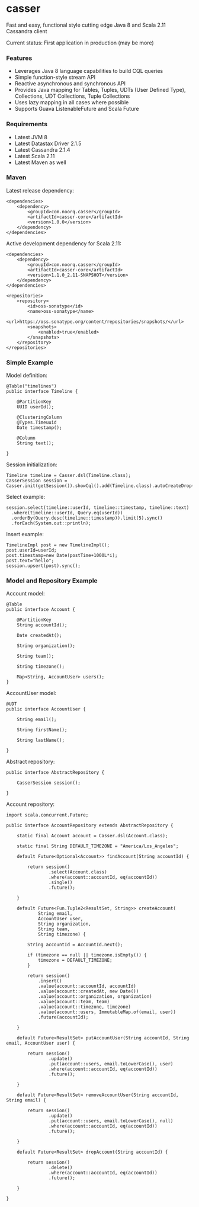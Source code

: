 # casser
Fast and easy, functional style cutting edge Java 8 and Scala 2.11 Cassandra client

Current status: First application in production (may be more)

### Features

* Leverages Java 8 language capabilities to build CQL queries
* Simple function-style stream API
* Reactive asynchronous and synchronous API
* Provides Java mapping for Tables, Tuples, UDTs (User Defined Type), Collections, UDT Collections, Tuple Collections
* Uses lazy mapping in all cases where possible
* Supports Guava ListenableFuture and Scala Future

### Requirements

* Latest JVM 8
* Latest Datastax Driver 2.1.5
* Latest Cassandra 2.1.4
* Latest Scala 2.11
* Latest Maven as well

### Maven

Latest release dependency:
```
<dependencies>
	<dependency>
		<groupId>com.noorq.casser</groupId>
		<artifactId>casser-core</artifactId>
		<version>1.0.0</version>
	</dependency>
</dependencies>
```

Active development dependency for Scala 2.11:
```
<dependencies>
	<dependency>
		<groupId>com.noorq.casser</groupId>
		<artifactId>casser-core</artifactId>
		<version>1.1.0_2.11-SNAPSHOT</version>
	</dependency>
</dependencies>

<repositories>
    <repository>
        <id>oss-sonatype</id>
        <name>oss-sonatype</name>
        <url>https://oss.sonatype.org/content/repositories/snapshots/</url>
        <snapshots>
            <enabled>true</enabled>
        </snapshots>
    </repository>
</repositories>
```

### Simple Example

Model definition:
```
@Table("timelines")
public interface Timeline {

	@PartitionKey
	UUID userId();

	@ClusteringColumn
	@Types.Timeuuid
	Date timestamp();

	@Column
	String text();

}
```

Session initialization:
```
Timeline timeline = Casser.dsl(Timeline.class);
CasserSession session = Casser.init(getSession()).showCql().add(Timeline.class).autoCreateDrop().get();
```

Select example:
```
session.select(timeline::userId, timeline::timestamp, timeline::text)
  .where(timeline::userId, Query.eq(userId))
  .orderBy(Query.desc(timeline::timestamp)).limit(5).sync()
  .forEach(System.out::println);
```

Insert example:
```
TimelineImpl post = new TimelineImpl();
post.userId=userId;
post.timestamp=new Date(postTime+1000L*i);
post.text="hello";
session.upsert(post).sync();
```

### Model and Repository Example

Account model:
```
@Table
public interface Account {

	@PartitionKey
	String accountId();
	
	Date createdAt();
	
	String organization();
	
	String team();
	
	String timezone();

	Map<String, AccountUser> users();
}
```

AccountUser model:
```
@UDT
public interface AccountUser {

	String email();
	
	String firstName();

	String lastName();
	
}
```

Abstract repository:
```
public interface AbstractRepository {

	CasserSession session();
	
}
```

Account repository:
```
import scala.concurrent.Future;

public interface AccountRepository extends AbstractRepository {

	static final Account account = Casser.dsl(Account.class);
	
	static final String DEFAULT_TIMEZONE = "America/Los_Angeles";
	
	default Future<Optional<Account>> findAccount(String accountId) {
		
		return session()
				.select(Account.class)
				.where(account::accountId, eq(accountId))
				.single()
				.future();
		
	}
	
	default Future<Fun.Tuple2<ResultSet, String>> createAccount(
			String email,
			AccountUser user,
			String organization,
			String team,
			String timezone) {
		
		String accountId = AccountId.next();

		if (timezone == null || timezone.isEmpty()) {
			timezone = DEFAULT_TIMEZONE;
		}
		
		return session()
			.insert()
			.value(account::accountId, accountId)
			.value(account::createdAt, new Date())
			.value(account::organization, organization)
			.value(account::team, team)
			.value(account::timezone, timezone)
			.value(account::users, ImmutableMap.of(email, user))
			.future(accountId);
		
	}
	
	default Future<ResultSet> putAccountUser(String accountId, String email, AccountUser user) {
		
		return session()
				.update()
				.put(account::users, email.toLowerCase(), user)
				.where(account::accountId, eq(accountId))
				.future();
		
	}
	
	default Future<ResultSet> removeAccountUser(String accountId, String email) {
		
		return session()
				.update()
				.put(account::users, email.toLowerCase(), null)
				.where(account::accountId, eq(accountId))
				.future();
		
	}
	
	default Future<ResultSet> dropAccount(String accountId) {
		
		return session()
				.delete()
				.where(account::accountId, eq(accountId))
				.future();
		
	}

}
```
